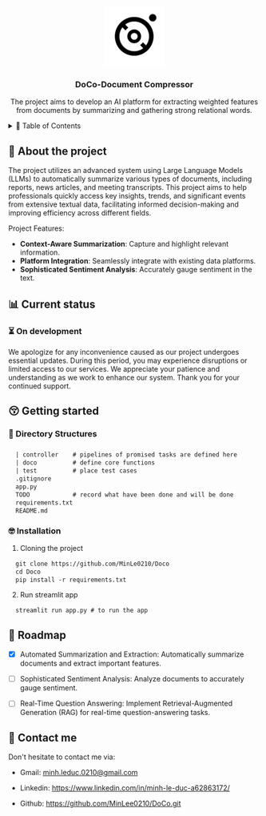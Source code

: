 <!-- PROJECT LOGO -->
<br />
<div align="center">
  <a href="https://github.com/MinLee0210/DoCo.git">
    <img src="static/logo/CD.png" alt="Logo" width="120" height="120">
  </a>

<h3 align="center">DoCo-Document Compressor</h3>

  <p align="center">
    The project aims to develop an AI platform for extracting weighted features from documents by summarizing and gathering strong relational words.
    <br/>
  </p>
</div>

<!-- TABLE OF CONTENTS -->
<details>
  <summary>📃 Table of Contents</summary>
  <ol>
    <li>
      <a href="#about-the-project">About The Project</a>
    </li>
    <li>
      <a href="#getting-started">Getting Started</a>
      <ul>
        <li><a href="#directory-structures">Directory Structures</a></li>
        <li><a href="#prerequisites">Prerequisites</a></li>
      </ul>
    </li>
    <li><a href="#roadmap">Roadmap</a></li>
    <li><a href="#contact">Contact</a></li>
  </ol>
</details>

<div id='about-the-project'><h2>👀 About the project </h2></div>
The project utilizes an advanced system using Large Language Models (LLMs) to automatically summarize various types of documents, including reports, news articles, and meeting transcripts. This project aims to help professionals quickly access key insights, trends, and significant events from extensive textual data, facilitating informed decision-making and improving efficiency across different fields.

Project Features:

+ **Context-Aware Summarization**: Capture and highlight relevant information.
+ **Platform Integration**: Seamlessly integrate with existing data platforms.
+ **Sophisticated Sentiment Analysis**: Accurately gauge sentiment in the text.

<div id=''><h2>📊 Current status</h2></div>
<h3>⏳ On development</h3>

We apologize for any inconvenience caused as our project undergoes essential updates. During this period, you may experience disruptions or limited access to our services. We appreciate your patience and understanding as we work to enhance our system. Thank you for your continued support.

<div id='getting-started'><h2>😚 Getting started </h2></div>
<div id='directory-structures'><h3>📁 Directory Structures<h3></div>

```
  | controller    # pipelines of promised tasks are defined here
  | doco          # define core functions
  | test          # place test cases
  .gitignore
  app.py
  TODO            # record what have been done and will be done
  requirements.txt
  README.md
```

<div id='installation'> <h3>🤓 Installation</h3></div>

1. Cloning the project
```
  git clone https://github.com/MinLe0210/Doco
  cd Doco
  pip install -r requirements.txt
```
2. Run streamlit app
```
  streamlit run app.py # to run the app
```

<div id='roadmap'><h2>🎯 Roadmap</h2></div>

- [x] Automated Summarization and Extraction: Automatically summarize documents and extract important features.

- [ ] Sophisticated Sentiment Analysis: Analyze documents to accurately gauge sentiment.

- [ ] Real-Time Question Answering: Implement Retrieval-Augmented Generation (RAG) for real-time question-answering tasks.


<div id='contact'><h2>📨 Contact me</h2></div>
Don't hesitate to contact me via: 

+ Gmail: minh.leduc.0210@gmail.com

+ Linkedin: https://www.linkedin.com/in/minh-le-duc-a62863172/

+ Github: https://github.com/MinLee0210/DoCo.git
